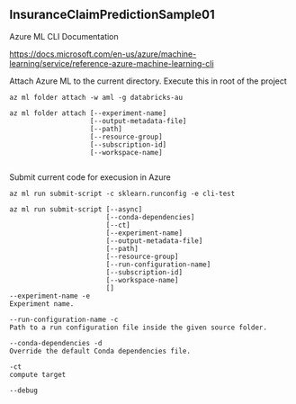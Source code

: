 ## InsuranceClaimPredictionSample01


Azure ML CLI Documentation

https://docs.microsoft.com/en-us/azure/machine-learning/service/reference-azure-machine-learning-cli


Attach Azure ML to the current directory. Execute this in root of the project 
```
az ml folder attach -w aml -g databricks-au

az ml folder attach [--experiment-name]
                    [--output-metadata-file]
                    [--path]
                    [--resource-group]
                    [--subscription-id]
                    [--workspace-name]


```

Submit current code for execusion in Azure

```
az ml run submit-script -c sklearn.runconfig -e cli-test

az ml run submit-script [--async]
                        [--conda-dependencies]
                        [--ct]
                        [--experiment-name]
                        [--output-metadata-file]
                        [--path]
                        [--resource-group]
                        [--run-configuration-name]
                        [--subscription-id]
                        [--workspace-name]
                        []
--experiment-name -e
Experiment name.

--run-configuration-name -c
Path to a run configuration file inside the given source folder.

--conda-dependencies -d
Override the default Conda dependencies file.

-ct 
compute target

--debug


```
